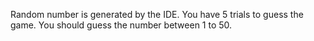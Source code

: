 Random number is generated by the IDE.
You have 5 trials to guess the game.
You should guess the number between 1 to 50.
